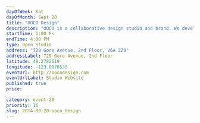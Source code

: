 ```yaml
---
dayOfWeek: Sat
dayOfMonth: Sept 20
title: "OOCO Design"
description: "OOCO is a collaborative design studio and brand. We develop products and experiences across multiple disciplines, and will be exhibiting our works as well as other OOCOllaborators while meeting our fellow Vancouverites. Product and film premier with campaign launch to follow exhibition. Right next door to The Pie Shoppe, enter via the double doors on Gore avenue, first door on the right upstairs."
startTime: 1:00 P<
endTime: 4:00 PM
type: Open Studio
address: "729 Gore Avenue, 2nd Floor, V6A 2Z9"
addressLabel: 729 Gore Avenue, 2nd Floor
latitude: 49.2782619
longitude: -123.0970535
eventUrl: http://oocodesign.com
eventUrlLabel: Studio Website
published: true
price: 

category: event-20
priority: 16
slug: 2014-09-20-ooco_design
---
```

